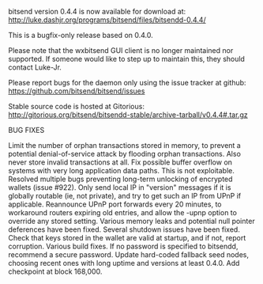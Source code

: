 bitsend version 0.4.4 is now available for download at:
http://luke.dashjr.org/programs/bitsend/files/bitsendd-0.4.4/

This is a bugfix-only release based on 0.4.0.

Please note that the wxbitsend GUI client is no longer maintained nor supported. If someone would like to step up to maintain this, they should contact Luke-Jr.

Please report bugs for the daemon only using the issue tracker at github:
https://github.com/bitsend/bitsend/issues

Stable source code is hosted at Gitorious:
http://gitorious.org/bitsend/bitsendd-stable/archive-tarball/v0.4.4#.tar.gz

BUG FIXES

Limit the number of orphan transactions stored in memory, to prevent a potential denial-of-service attack by flooding orphan transactions. Also never store invalid transactions at all.
Fix possible buffer overflow on systems with very long application data paths. This is not exploitable.
Resolved multiple bugs preventing long-term unlocking of encrypted wallets (issue #922).
Only send local IP in "version" messages if it is globally routable (ie, not private), and try to get such an IP from UPnP if applicable.
Reannounce UPnP port forwards every 20 minutes, to workaround routers expiring old entries, and allow the -upnp option to override any stored setting.
Various memory leaks and potential null pointer deferences have been
fixed.
Several shutdown issues have been fixed.
Check that keys stored in the wallet are valid at startup, and if not,
report corruption.
Various build fixes.
If no password is specified to bitsendd, recommend a secure password.
Update hard-coded fallback seed nodes, choosing recent ones with long uptime and versions at least 0.4.0.
Add checkpoint at block 168,000.

